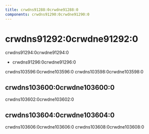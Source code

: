 ```yaml
---
title: crwdns91288:0crwdne91288:0
components: crwdns91290:0crwdne91290:0
---
```


# crwdns91292:0crwdne91292:0

<p class="description">crwdns91294:0crwdne91294:0</p>

- crwdns91296:0crwdne91296:0

crwdns103596:0crwdne103596:0 crwdns103598:0crwdne103598:0

## crwdns103600:0crwdne103600:0

crwdns103602:0crwdne103602:0

## crwdns103604:0crwdne103604:0

crwdns103606:0crwdne103606:0 crwdns103608:0crwdne103608:0